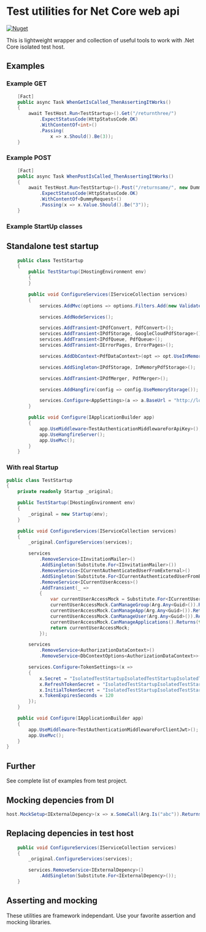 # Test utilities for Net Core web api

[![Nuget](https://img.shields.io/nuget/dt/Protacon.NetCore.WebApi.TestUtil.svg)](https://www.nuget.org/packages/Protacon.NetCore.WebApi.TestUtil/)

This is lightweight wrapper and collection of useful tools to work with .Net Core isolated test host.

## Examples

### Example GET

```cs
    [Fact]
    public async Task WhenGetIsCalled_ThenAssertingItWorks()
    {
        await TestHost.Run<TestStartup>().Get("/returnthree/")
            .ExpectStatusCode(HttpStatusCode.OK)
            .WithContentOf<int>()
            .Passing(
                x => x.Should().Be(3));
    }
```

### Example POST

```cs
    [Fact]
    public async Task WhenPostIsCalled_ThenAssertingItWorks()
    {
        await TestHost.Run<TestStartup>().Post("/returnsame/", new DummyRequest { Value = "3" })
            .ExpectStatusCode(HttpStatusCode.OK)
            .WithContentOf<DummyRequest>()
            .Passing(x => x.Value.Should().Be("3"));
    }
```

### Example StartUp classes

## Standalone test startup

```cs
    public class TestStartup
    {
        public TestStartup(IHostingEnvironment env)
        {
        }

        public void ConfigureServices(IServiceCollection services)
        {
            services.AddMvc(options => options.Filters.Add(new ValidateModelAttribute()));

            services.AddNodeServices();

            services.AddTransient<IPdfConvert, PdfConvert>();
            services.AddTransient<IPdfStorage, GoogleCloudPdfStorage>();
            services.AddTransient<IPdfQueue, PdfQueue>();
            services.AddTransient<IErrorPages, ErrorPages>();

            services.AddDbContext<PdfDataContext>(opt => opt.UseInMemoryDatabase());

            services.AddSingleton<IPdfStorage, InMemoryPdfStorage>();

            services.AddTransient<IPdfMerger, PdfMerger>();

            services.AddHangfire(config => config.UseMemoryStorage());

            services.Configure<AppSettings>(a => a.BaseUrl = "http://localhost:5000");
        }

        public void Configure(IApplicationBuilder app)
        {
            app.UseMiddleware<TestAuthenticationMiddlewareForApiKey>();
            app.UseHangfireServer();
            app.UseMvc();
        }
    }
```

### With real Startup

```cs
public class TestStartup
{
    private readonly Startup _original;

    public TestStartup(IHostingEnvironment env)
    {
        _original = new Startup(env);
    }

    public void ConfigureServices(IServiceCollection services)
    {
        _original.ConfigureServices(services);

        services
            .RemoveService<IInvitationMailer>()
            .AddSingleton(Substitute.For<IInvitationMailer>())
            .RemoveService<ICurrentAuthenticatedUserFromExternal>()
            .AddSingleton(Substitute.For<ICurrentAuthenticatedUserFromExternal>())
            .RemoveService<ICurrentUserAccess>()
            .AddTransient(_ =>
            {
                var currentUserAccessMock = Substitute.For<ICurrentUserAccess>();
                currentUserAccessMock.CanManageGroup(Arg.Any<Guid>()).Returns(true);
                currentUserAccessMock.CanManageApp(Arg.Any<Guid>()).Returns(true);
                currentUserAccessMock.CanManageUser(Arg.Any<Guid>()).Returns(true);
                currentUserAccessMock.CanManageApplications().Returns(true);
                return currentUserAccessMock;
            });

        services
            .RemoveService<AuthorizationDataContext>()
            .RemoveService<DbContextOptions<AuthorizationDataContext>>()

        services.Configure<TokenSettings>(x =>
        {
            x.Secret = "IsolatedTestStartupIsolatedTestStartupIsolatedTestStartup";
            x.RefreshTokenSecret = "IsolatedTestStartupIsolatedTestStartupIsolatedTestStartup_Refresh";
            x.InitialTokenSecret = "IsolatedTestStartupIsolatedTestStartupIsolatedTestStartup_Initial";
            x.TokenExpiresSeconds = 120
        });
    }

    public void Configure(IApplicationBuilder app)
    {
        app.UseMiddleware<TestAuthenticationMiddlewareForClientJwt>();
        app.UseMvc();
    }
}
```

## Further

See complete list of examples from test project.

## Mocking depencies from DI

```cs
host.MockSetup<IExternalDepency>(x => x.SomeCall(Arg.Is("abc")).Returns("3"));
```

## Replacing depencies in test host

```cs
    public void ConfigureServices(IServiceCollection services)
    {
        _original.ConfigureServices(services);

        services.RemoveService<IExternalDepency>()
            .AddSingleton(Substitute.For<IExternalDepency>());
    }
```

## Asserting and mocking

These utilities are framework independant. Use your favorite assertion and mocking libraries.
